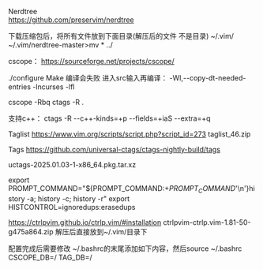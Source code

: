 Nerdtree  
https://github.com/preservim/nerdtree

下载压缩包后，将所有文件放到下面目录(解压后的文件 不是目录)
~/.vim/
~/.vim/nerdtree-master\>mv * ../

cscope：
https://sourceforge.net/projects/cscope/

./configure
Make 编译会失败
进入src输入再编译：
 -Wl,--copy-dt-needed-entries  -lncurses -lfl

cscope -Rbq 
ctags -R .

支持c++：
ctags -R --c++-kinds=+p --fields=+iaS --extra=+q

Taglist
https://www.vim.org/scripts/script.php?script_id=273
taglist_46.zip


Tags
https://github.com/universal-ctags/ctags-nightly-build/tags

uctags-2025.01.03-1-x86_64.pkg.tar.xz



export PROMPT_COMMAND="${PROMPT_COMMAND:+$PROMPT_COMMAND$'\n'}history -a; history -c; history -r"
export HISTCONTROL=ignoredups:erasedups


https://ctrlpvim.github.io/ctrlp.vim/#installation
ctrlpvim-ctrlp.vim-1.81-50-g475a864.zip
解压后直接放到~/.vim/目录下


配置完成后需要修改
~/.bashrc的末尾添加如下内容，然后source ~/.bashrc
CSCOPE_DB=/
TAG_DB=/     
